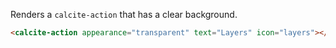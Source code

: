 Renders a `calcite-action` that has a clear background.

```html
<calcite-action appearance="transparent" text="Layers" icon="layers"></calcite-action>
```
